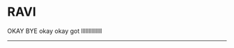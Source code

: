 RAVI
====
OKAY BYE
okay 
okay 
got 
llllllllllllll
*********************************************************
